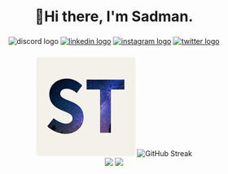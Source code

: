 <h1 align="center">👋Hi there, I'm Sadman.</h1>

###

<div align="center">
  <img src="https://img.shields.io/badge/AIRKOALA-5865F2?style=for-the-badge&logo=discord&logoColor=white" height="35" alt="discord logo" />
  <a href="https://www.linkedin.com/in/sadmantariq/"><img src="https://img.shields.io/static/v1?message=Sadman Tariq&logo=linkedin&label=&color=0077B5&logoColor=white&labelColor=&style=for-the-badge" height="35" alt="linkedin logo" /></a>
  <a href="https://www.instagram.com/sadmantariq_/"><img src="https://img.shields.io/static/v1?message=sadmantariq_&logo=instagram&label=&color=E4405F&logoColor=white&labelColor=&style=for-the-badge" height="35" alt="instagram logo" /></a>
  <a href="https://twitter.com/sadmantariq"><img src="https://img.shields.io/static/v1?message=SadmanTariq&logo=twitter&label=&color=1DA1F2&logoColor=white&labelColor=&style=for-the-badge" height="35" alt="twitter logo" /></a>
</div>

###

<div align="center">
  <img height="195" src="./logo_195_rounded.png"  />
  <img height="195" src="http://github-readme-streak-stats.herokuapp.com?user=sadmantariq&theme=gruvbox" alt="GitHub Streak" />
  <br />
  <img height="195" src="https://github-readme-stats-iota-eight-84.vercel.app/api?username=sadmantariq&show_icons=true&theme=gruvbox&hide_rank=true&show_icons=true&include_all_commits=true&hide=contribs" />
  <img height="195" src="https://github-readme-stats-iota-eight-84.vercel.app/api/top-langs/?hide=cython,css&username=sadmantariq&size_weight=0.5&count_weight=0.5&exclude_repo=github-readme-stats&layout=compact&theme=gruvbox" />
</div>
